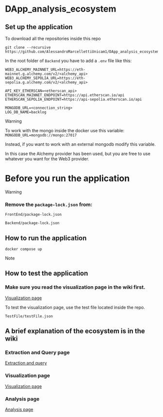 ﻿# DApp_analysis_ecosystem


## Set up the application

To download all the repositories inside this repo

```
git clone --recursive https://github.com/AlessandroMarcellettiUnicam1/DApp_analysis_ecosystem.git
```

In the root folder of `Backend` you have to add a `.env` file like this:
```
WEB3_ALCHEMY_MAINNET_URL=https://eth-mainnet.g.alchemy.com/v2/<alchemy_api>
WEB3_ALCHEMY_SEPOLIA_URL=https://eth-sepolia.g.alchemy.com/v2/<alchemy_api>

API_KEY_ETHERSCAN=<etherscan_api>
ETHERSCAN_MAINNET_ENDPOINT=https://api.etherscan.io/api
ETHERSCAN_SEPOLIA_ENDPOINT=https://api-sepolia.etherscan.io/api

MONGODB_URL=<connection_string>
LOG_DB_NAME=backlog
```
> [!Warning]
> To work with the mongo inside the docker use this variable:
> ``` MONGODB_URL=mongodb://mongo:27017 ```
> 
> Instead, if you want to work with an external mongodb modify this variable.


In this case the Alchemy provider has been used, but you are free to use whatever you want for the Web3 provider.

# Before you run the application 

> [!Warning]
> ### Remove the `package-lock.json` from:
>
> `FrontEnd/package-lock.json`
>
> `Backend/package-lock.json`

## How to run the application
```
docker compose up
```
> [!NOTE]
> ## How to test the application
> ### Make sure you read the visualization page in the wiki first.
> [Visualization page](https://github.com/AlessandroMarcellettiUnicam1/DApp_analysis_ecosystem/wiki/Visualization-page)
> 
> To test the visualization page, use the test file located inside the repo.
> 
> `TestFile/testFile.json`
>
> 

## A brief explanation of the ecosystem is in the wiki 
### Extraction and Query page
[Extraction and query](https://github.com/AlessandroMarcellettiUnicam1/DApp_analysis_ecosystem/wiki/Extraction-and-Query)

### Visualization page
[Visualization page](https://github.com/AlessandroMarcellettiUnicam1/DApp_analysis_ecosystem/wiki/Visualization-page)

### Analysis page 
[Analysis page](https://github.com/AlessandroMarcellettiUnicam1/DApp_analysis_ecosystem/wiki/Analysis-page)





